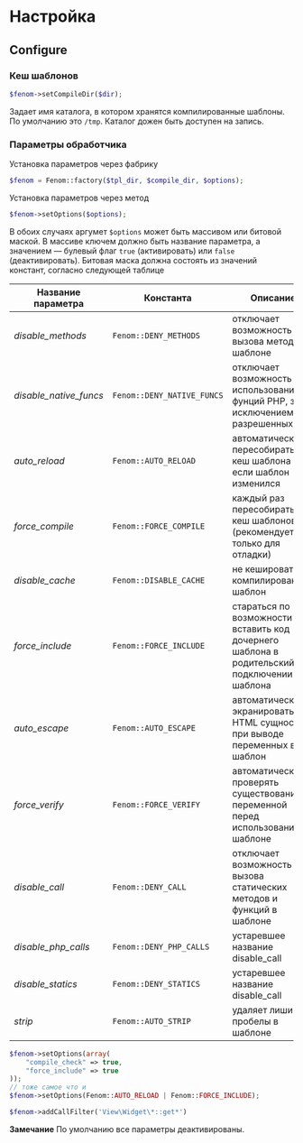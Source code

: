 Настройка
=========

## Configure

### Кеш шаблонов

```php
$fenom->setCompileDir($dir);
```

Задает имя каталога, в котором хранятся компилированные шаблоны. По умолчанию это `/tmp`. Каталог дожен быть доступен на запись.

### Параметры обработчика

Установка параметров через фабрику
```php
$fenom = Fenom::factory($tpl_dir, $compile_dir, $options);
```

Установка параметров через метод
```php
$fenom->setOptions($options);
```
В обоих случаях аргумет `$options` может быть массивом или битовой маской.
В массиве ключем должно быть название параметра, а значением — булевый флаг `true` (активировать) или `false` (деактивировать).
Битовая маска должна состоять из значений констант, согласно следующей таблице

| Название параметра     | Константа                 | Описание  | Эффект  |
| ---------------------- | ------------------------- | ------------ | ------- |
| *disable_methods*      | `Fenom::DENY_METHODS`     | отключает возможность вызова методов в шаблоне  | |
| *disable_native_funcs* | `Fenom::DENY_NATIVE_FUNCS`| отключает возможность использования фунций PHP, за исключением разрешенных  | |
| *auto_reload*          | `Fenom::AUTO_RELOAD`      | автоматически пересобирать кеш шаблона если шаблон изменился | понижает производительность |
| *force_compile*        | `Fenom::FORCE_COMPILE`    | каждый раз пересобирать кеш шаблонов (рекомендуется только для отладки)| очень сильно понижает производительность |
| *disable_cache*        | `Fenom::DISABLE_CACHE`    | не кешировать компилированный шаблон | эпично понижает производительность |
| *force_include*        | `Fenom::FORCE_INCLUDE`    | стараться по возможности вставить код дочернего шаблона в родительский при подключении шаблона  | повышает производительность, увеличивает размер файлов в кеше, уменьшает количество файлов в кеше |
| *auto_escape*          | `Fenom::AUTO_ESCAPE`      | автоматически экранировать HTML сущности при выводе переменных в шаблон | понижает производительность |
| *force_verify*         | `Fenom::FORCE_VERIFY`     | автоматически проверять существование переменной перед использованием в шаблоне | понижает производительность |
| *disable_call*         | `Fenom::DENY_CALL`        | отключает возможность вызова статических методов и функций в шаблоне | |
| *disable_php_calls*    | `Fenom::DENY_PHP_CALLS`   | устаревшее название disable_call | |
| *disable_statics*      | `Fenom::DENY_STATICS`     | устаревшее название disable_call | |
| *strip*                | `Fenom::AUTO_STRIP`       | удаляет лишиние пробелы в шаблоне | уменьшает размер кеша |

```php
$fenom->setOptions(array(
    "compile_check" => true,
    "force_include" => true
));
// тоже самое что и
$fenom->setOptions(Fenom::AUTO_RELOAD | Fenom::FORCE_INCLUDE);
```

```php
$fenom->addCallFilter('View\Widget\*::get*')
```

**Замечание**
По умолчанию все параметры деактивированы.
